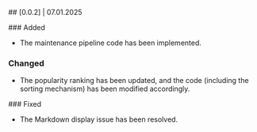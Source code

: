 ## [0.0.2] | 07.01.2025

### Added

- The maintenance pipeline code has been implemented.

### Changed

- The popularity ranking has been updated, and the code (including the sorting mechanism) has been modified accordingly.

### Fixed

- The Markdown display issue has been resolved.
